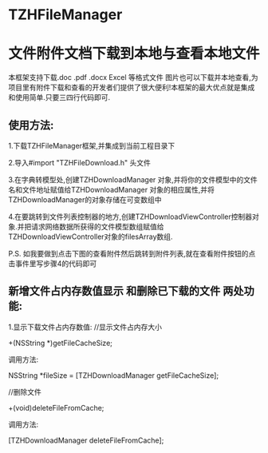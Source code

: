 # TZHFileManager
文件附件文档下载到本地与查看本地文件
===
本框架支持下载.doc .pdf .docx  Excel 等格式文件 图片也可以下载并本地查看,为项目里有附件下载和查看的开发者们提供了很大便利!本框架的最大优点就是集成和使用简单.只要三四行代码即可.

使用方法:
-----
1.下载TZHFileManager框架,并集成到当前工程目录下

2.导入#import "TZHFileDownload.h" 头文件

3.在字典转模型处,创建TZHDownloadManager 对象,并将你的文件模型中的文件名和文件地址赋值给TZHDownloadManager 对象的相应属性,并将TZHDownloadManager的对象存储在可变数组中

4.在要跳转到文件列表控制器的地方,创建TZHDownloadViewController控制器对象.并把请求网络数据所获得的文件模型数组赋值给TZHDownloadViewController对象的filesArray数组.

P.S. 如我要做到点击下图的查看附件然后跳转到附件列表,就在查看附件按钮的点击事件里写步骤4的代码即可




新增文件占内存数值显示 和删除已下载的文件 两处功能:
---


1.显示下载文件占内存数值:
//显示文件占内存大小

+(NSString *)getFileCacheSize;

调用方法:

NSString *fileSize = [TZHDownloadManager getFileCacheSize];


//删除文件

+(void)deleteFileFromCache;


调用方法:

[TZHDownloadManager deleteFileFromCache];
